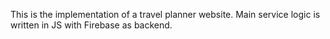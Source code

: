 This is the implementation of a travel planner website. Main service logic is written in JS with Firebase as backend. 
